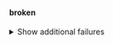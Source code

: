 #### broken

<details>
<summary>Show additional failures</summary>
<ul>
<li>
<details>
<summary>
<code>./spec/lib/url_whitelist_spec.rb: UrlWhitelist with domain wildcard should be allowed url</code>
</summary>
<dl>
<dt>Message</dt>
<dd>
<pre><code>expected http://foo.example.com to be allowed by [&quot;*.foo.example.com&quot;] with resource_scheme http</code></pre>
</dd>
</dl>
</details>
</li>
<li>
<details>
<summary>
<code>./spec/lib/url_whitelist_spec.rb: UrlWhitelist with domain wildcard should not be allowed url</code>
</summary>
<dl>
<dt>Message</dt>
<dd>
<pre><code>expected http://bar.foo.example.com not to be allowed by [&quot;*.foo.example.com&quot;] with resource_scheme http</code></pre>
</dd>
<dt>Details</dt>
<dd>
<pre><code>Failure/Error: it { expect(url).not_to be_allowed_url }
  expected http://bar.foo.example.com not to be allowed by [&quot;*.foo.example.com&quot;] with resource_scheme http
./spec/lib/url_whitelist_spec.rb:92:in `block (4 levels) in &lt;top (required)&gt;&#39;</code></pre>
</dd>
</dl>
</details>
</li>
</ul>

</details>
